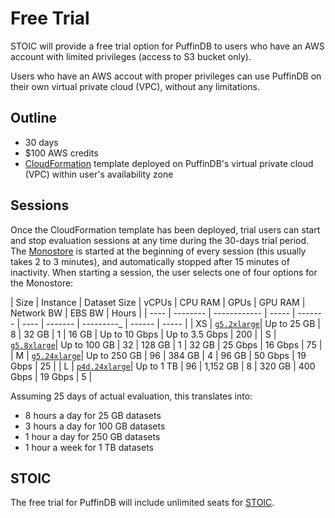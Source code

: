 # Free Trial

STOIC will provide a free trial option for PuffinDB to users who have an AWS account with limited privileges (access to S3 bucket only).

Users who have an AWS accout with proper privileges can use PuffinDB on their own virtual private cloud (VPC), without any limitations.

## Outline
- 30 days
- $100 AWS credits
- [CloudFormation](https://aws.amazon.com/cloudformation/) template deployed on PuffinDB's virtual private cloud (VPC) within user's availability zone

## Sessions
Once the CloudFormation template has been deployed, trial users can start and stop evaluation sessions at any time during the 30-days trial period. The [Monostore](Monostore.md) is started at the beginning of every session (this usually takes 2 to 3 minutes), and automatically stopped after 15 minutes of inactivity. When starting a session, the user selects one of four options for the Monostore:

| Size | Instance | Dataset Size | vCPUs | CPU RAM | GPUs | GPU RAM | Network BW | EBS BW | Hours |
| ---- | -------- | ------------ | ----- | ------- | ---- | ------- | ---------_ | ------ | ----- |
| XS | [`g5.2xlarge`](https://aws.amazon.com/ec2/instance-types/g5/)| Up to 25 GB | 8 | 32 GB | 1 | 16 GB | Up to 10 Gbps | Up to 3.5 Gbps | 200 |
| S | [`g5.8xlarge`](https://aws.amazon.com/ec2/instance-types/g5/)| Up to 100 GB | 32 | 128 GB | 1 | 32 GB | 25 Gbps | 16 Gbps | 75 |
| M | [`g5.24xlarge`](https://aws.amazon.com/ec2/instance-types/g5/)| Up to 250 GB | 96 | 384 GB | 4 | 96 GB | 50 Gbps | 19 Gbps | 25 |
| L | [`p4d.24xlarge`](https://aws.amazon.com/ec2/instance-types/p4/)| Up to 1 TB | 96 | 1,152 GB | 8 | 320 GB | 400 Gbps | 19 Gbps | 5 |

Assuming 25 days of actual evaluation, this translates into:
- 8 hours a day for 25 GB datasets
- 3 hours a day for 100 GB datasets
- 1 hour a day for 250 GB datasets
- 1 hour a week for 1 TB datasets

## STOIC
The free trial for PuffinDB will include unlimited seats for [STOIC](https://github.com/stoic-doc/Community/discussions/1).
